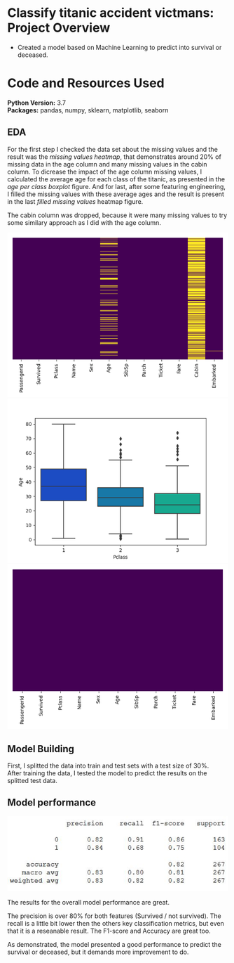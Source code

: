 # Classify titanic accident victmans: Project Overview
* Created a model based on Machine Learning to predict into survival or deceased.

# Code and Resources Used 
**Python Version:** 3.7  
**Packages:** pandas, numpy, sklearn, matplotlib, seaborn

 
## EDA
For the first step I checked the data set about the missing values and the result was the *missing values heatmap*, that demonstrates around 20% of missing data in the age column and many missing values in the cabin column.
To dicrease the impact of the age column missing values, I calculated the average age for each class of the titanic, as presented in the *age per class boxplot* figure. And for last, after some featuring engineering, I filled the missing values with these average ages and the result is present in the last *filled missing values* heatmap figure.

The cabin column was dropped, because it were many missing values to try some similary approach as I did with the age column. 

![alt text](https://github.com/Bereoff/titanic_project/blob/master/missing_values_heatmap.png "missing_values_heatmap")
![alt text](https://github.com/Bereoff/titanic_project/blob/master/Age_avg.png "Average Age among the 3 classes of titanic")
![alt text](https://github.com/Bereoff/titanic_project/blob/master/filled_missing_values_heatmap.png "filled_missing_values_heatmap")

## Model Building 
First, I splitted the data into train and test sets with a test size of 30%.   
After training the data, I tested the model to predict the results on the splitted test data.

## Model performance

![alt text](https://github.com/Bereoff/titanic_project/blob/master/classification_report.JPG "Classification Report")

The results for the overall model performance are great. 

The precision is over 80% for both features (Survived / not survived).
The recall is a little bit lower then the others key classification metrics, but even that it is a reseanable result.
The F1-score and Accuracy are great too.

As demonstrated, the model presented a good performance to predict the survival or deceased, but it demands more improvement to do.
